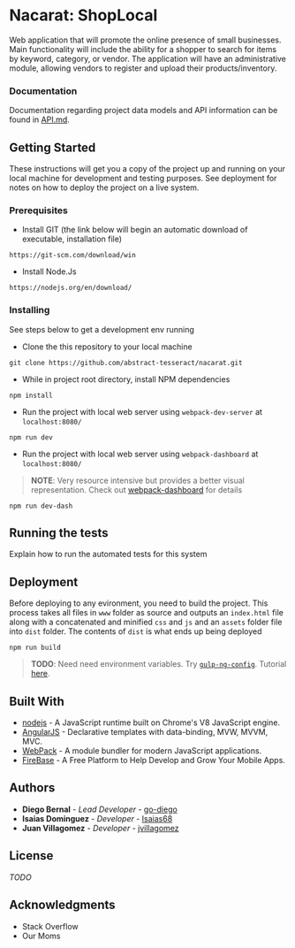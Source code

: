 # Nacarat: ShopLocal

Web application that will promote the online presence of small businesses. Main functionality will include the ability for a shopper to search for items by keyword, category, or vendor. The application will have an administrative module, allowing vendors to register and upload their products/inventory.

### Documentation
Documentation regarding project data models and API information can be found in [API.md](API.md).

## Getting Started

These instructions will get you a copy of the project up and running on your local machine for development and testing purposes. See deployment for notes on how to deploy the project on a live system.

### Prerequisites
* Install GIT (the link below will begin an automatic download of executable, installation file)
```
https://git-scm.com/download/win
```
* Install Node.Js
```
https://nodejs.org/en/download/
```

### Installing

See steps below to get a development env running

* Clone the this repository to your local machine

```
git clone https://github.com/abstract-tesseract/nacarat.git
```

* While in project root directory, install NPM dependencies

```
npm install
```

* Run the project with local web server using `webpack-dev-server` at `localhost:8080/`

```
npm run dev
```

* Run the project with local web server using `webpack-dashboard` at `localhost:8080/`
> **NOTE**: Very resource intensive but provides a better visual representation.  Check out [webpack-dashboard](https://github.com/FormidableLabs/webpack-dashboard) for details

```
npm run dev-dash
```



## Running the tests

Explain how to run the automated tests for this system

## Deployment
Before deploying to any evironment, you need to build the project.  This process takes all files in `www` folder as source and outputs an `index.html` file along with a concatenated and minified `css` and `js` and an `assets` folder file into `dist` folder.  The contents of `dist` is what ends up being deployed
```
npm run build
```
>**TODO**: Need need environment variables.  Try [`gulp-ng-config`](https://github.com/ajwhite/gulp-ng-config). Tutorial [here](https://scotch.io/tutorials/properly-set-environment-variables-for-angular-apps-with-gulp-ng-config).

## Built With

* [nodejs](https://nodejs.org/en/) - A JavaScript runtime built on Chrome's V8 JavaScript engine.
* [AngularJS](https://angularjs.org/) - Declarative templates with data-binding, MVW, MVVM, MVC.
* [WebPack](https://webpack.js.org/) - A module bundler for modern JavaScript applications.
* [FireBase](https://firebase.google.com/) - A Free Platform to Help Develop and Grow Your Mobile Apps.


## Authors

* **Diego Bernal** - *Lead Developer* - [go-diego](https://github.com/go-diego)
* **Isaias Dominguez** - *Developer* - [Isaias68](https://github.com/Isaias68)
* **Juan Villagomez** - *Developer* - [jvillagomez](https://github.com/jvillagomez)


## License

_TODO_

## Acknowledgments

* Stack Overflow
* Our Moms
